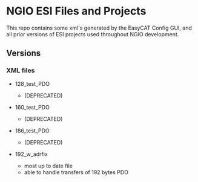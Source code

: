 # NGIO ESI Files and Projects   

This repo contains some xml's generated by the EasyCAT Config GUI, and all prior versions of ESI projects used throughout NGIO development.


## Versions


### XML files
- 128_test_PDO
    - (DEPRECATED)

- 160_test_PDO
    - (DEPRECATED)

- 186_test_PDO
    - (DEPRECATED)

- 192_w_adrfix
    - most up to date file
    - able to handle transfers of 192 bytes PDO
